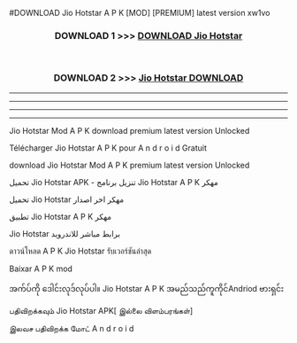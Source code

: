 #DOWNLOAD Jio Hotstar  A P K [MOD] [PREMIUM] latest version xw1vo



<div align="center">

<h3>DOWNLOAD 1 >>> <a href="https://teeasianyam.web.app?sq=Jio Hotstar ">DOWNLOAD Jio Hotstar  </a></h3><br>

<h3>DOWNLOAD 2 >>> <a href="https://teeasianyam.web.app?sq=Jio Hotstar  ">Jio Hotstar   DOWNLOAD </a></h3>

</div>


----------------------------------------------------------

----------------------------------------------------------

----------------------------------------------------------

----------------------------------------------------------


Jio Hotstar   Mod A P K download premium latest version Unlocked

Télécharger Jio Hotstar   A P K pour A n d r o i d Gratuit

download Jio Hotstar   Mod A P K premium latest version Unlocked

تحميل Jio Hotstar   APK - تنزيل برنامج Jio Hotstar   A P K مهكر

تحميل Jio Hotstar   مهكر اخر اصدار

تطبيق Jio Hotstar   A P K مهكر

Jio Hotstar   برابط مباشر للاندرويد

ดาวน์โหลด A P K Jio Hotstar   รับเวอร์ชันล่าสุด

Baixar A P K mod

အက်ပ်ကို ဒေါင်းလုဒ်လုပ်ပါ။ Jio Hotstar   A P K အမည်သည်ကူကိုင်Andriod ဗားရှင်း

பதிவிறக்கவும் Jio Hotstar   APK[ இல்லை விளம்பரங்கள்] 
 
இலவச பதிவிறக்க மோட் A n d r o i d



